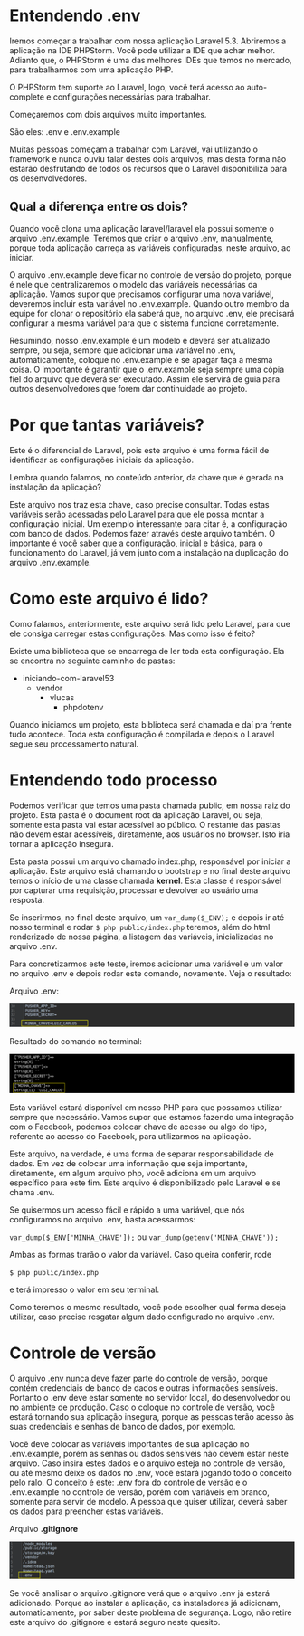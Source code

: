 # Entendendo .env

Iremos começar a trabalhar com nossa aplicação Laravel 5.3. 
Abriremos a aplicação na IDE PHPStorm. Você pode utilizar a IDE que achar melhor. Adianto que, o PHPStorm é uma das melhores IDEs que temos no mercado, para trabalharmos com uma aplicação PHP.

O PHPStorm tem suporte ao Laravel, logo, você terá acesso ao auto-complete e configurações necessárias para trabalhar.

Começaremos com dois arquivos muito importantes. 

 São eles: .env e .env.example

Muitas pessoas começam a trabalhar com Laravel, vai utilizando o framework e nunca ouviu falar destes dois arquivos, mas desta forma não estarão desfrutando de todos os recursos que o Laravel disponibiliza para os desenvolvedores.


## Qual a diferença entre os dois?

Quando você clona uma aplicação laravel/laravel ela possui somente o arquivo .env.example. Teremos que criar o arquivo .env, manualmente, porque toda aplicação carrega as variáveis configuradas, neste arquivo, ao iniciar.

O arquivo .env.example deve ficar no controle de versão do projeto, porque é nele que centralizaremos o modelo das variáveis necessárias da aplicação. 
Vamos supor que precisamos configurar uma nova variável, deveremos incluir esta variável no .env.example. 
Quando outro membro da equipe for clonar o repositório ela saberá que, no arquivo .env, ele precisará configurar a mesma variável para que o sistema funcione corretamente.

Resumindo, nosso .env.example é um modelo e deverá ser atualizado sempre, ou seja, sempre que adicionar uma variável no .env, automaticamente, coloque no .env.example e se apagar faça a mesma coisa. 
O importante é garantir que o .env.example seja sempre uma cópia fiel do arquivo que deverá ser executado. Assim ele servirá de guia para outros desenvolvedores que forem dar continuidade ao projeto.

# Por que tantas variáveis?

Este é o diferencial do Laravel, pois este arquivo é uma forma fácil de identificar as configurações iniciais da aplicação.

Lembra quando falamos, no conteúdo anterior, da chave que é gerada na instalação da aplicação?

Este arquivo nos traz esta chave, caso precise consultar. 
Todas estas variáveis serão acessadas pelo Laravel para que ele possa montar a configuração inicial. Um exemplo interessante para citar é,  a configuração com banco de dados. 
Podemos fazer através deste arquivo também. O importante é você saber que a configuração, inicial e básica, para o funcionamento do Laravel, já vem junto com a instalação na duplicação do arquivo .env.example.

# Como este arquivo é lido?

Como falamos, anteriormente, este arquivo será lido pelo Laravel, para que ele consiga carregar estas configurações. Mas como isso é feito?

Existe uma biblioteca que se encarrega de ler toda esta configuração. Ela se encontra no seguinte caminho de pastas:

 * iniciando-com-laravel53
    * vendor
        * vlucas
            * phpdotenv

Quando iniciamos um projeto, esta biblioteca será chamada e daí pra frente tudo acontece. Toda esta configuração é compilada e depois o Laravel segue seu processamento natural.

# Entendendo todo processo

Podemos verificar que temos uma pasta chamada public, em nossa raiz do projeto. Esta pasta é o document root da aplicação Laravel, ou seja, somente esta pasta vai estar acessível ao público. O restante das pastas não devem estar acessíveis, diretamente, aos usuários no browser. Isto iria tornar a aplicação insegura.

Esta pasta possui um arquivo chamado index.php, responsável por iniciar a aplicação. Este arquivo está chamando o bootstrap e no final deste arquivo temos o início de uma classe chamada **kernel**. Esta classe é responsável por capturar uma requisição, processar e devolver ao usuário uma resposta.

Se inserirmos, no final deste arquivo, um `var_dump($_ENV);` e depois ir até nosso terminal e rodar `$ php public/index.php` teremos, além do html renderizado de nossa página, a listagem das variáveis, inicializadas no arquivo .env.

Para concretizarmos este teste, iremos adicionar uma variável e um valor no arquivo .env e depois rodar este comando, novamente. Veja o resultado:

Arquivo .env:

![laravel_env](./images/laravel_env.png "laravel_env")

Resultado do comando no terminal:

![laravel_env_variaveis](./images/laravel_env_variaveis.png "laravel_env_variaveis")

Esta variável estará disponível em nosso PHP para que possamos utilizar sempre que necessário. 
Vamos supor que estamos fazendo uma integração com o Facebook, podemos colocar chave de acesso ou algo do tipo, referente ao acesso do Facebook, para utilizarmos na aplicação.

Este arquivo, na verdade, é uma forma de separar responsabilidade de dados. Em vez de colocar uma informação que seja importante, diretamente, em algum arquivo php, você adiciona em um arquivo específico para este fim. Este arquivo é disponibilizado pelo Laravel e se chama .env.

Se quisermos um acesso fácil e rápido a uma variável, que nós configuramos no arquivo .env, basta acessarmos:

`var_dump($_ENV['MINHA_CHAVE']);` ou `var_dump(getenv('MINHA_CHAVE'));`

Ambas as formas trarão o valor da variável. Caso queira conferir, rode 

`$ php public/index.php` 

e terá impresso o valor em seu terminal.

Como teremos o mesmo resultado, você pode escolher qual forma deseja utilizar, caso precise resgatar algum dado configurado no arquivo .env.

# Controle de versão

O arquivo .env nunca deve fazer parte do controle de versão, porque contém credenciais de banco de dados e outras informações sensíveis. 
Portanto o .env deve estar somente no servidor local, do desenvolvedor ou no ambiente de produção. 
Caso o coloque no controle de versão, você estará tornando sua aplicação insegura, porque as pessoas terão acesso às suas credenciais e senhas de banco de dados, por exemplo.

Você deve colocar as variáveis importantes de sua aplicação no .env.example, porém as senhas ou dados sensíveis não devem estar neste arquivo. Caso insira estes dados e o arquivo esteja no controle de versão, ou até mesmo deixe os dados no .env, você estará jogando todo o conceito pelo ralo. 
O conceito é este: .env fora do controle de versão e o .env.example no controle de versão, porém com variáveis em branco, somente para servir de modelo. A pessoa que quiser utilizar, deverá saber os dados para preencher estas variáveis.

Arquivo **.gitignore**

![laravel_gitignore](./images/laravel_gitignore.png "laravel_gitignore")

Se você analisar o arquivo .gitignore verá que o arquivo .env já estará adicionado. Porque ao instalar a aplicação, os instaladores já adicionam, automaticamente, por saber deste problema de segurança. 
Logo, não retire este arquivo do .gitignore e estará seguro neste quesito.